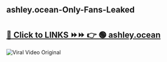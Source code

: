 
 ## ashley.ocean-Only-Fans-Leaked

# <h2><a href="https://clipsfans.com/ashley.ocean&ref=git">🔗 Click to LINKS ⏩⏩ 👉 🟢 ashley.ocean </a></h2>

<a href="https://clipsfans.com/ashley.ocean&ref=git" rel="nofollow" data-target="animated-image.originalLink"><img src="https://i.ibb.co.com/xMMVF88/686577567.gif" alt="Viral Video Original" style="max-width: 100%; display: inline-block;" data-target="animated-image.originalImage"></a>
